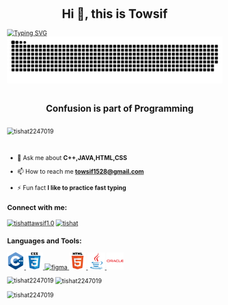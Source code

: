 <h1 align="center">Hi 👋, this is Towsif</h1>
<a href="https://git.io/typing-svg"><img src="https://readme-typing-svg.demolab.com?font=Fira+Code&pause=1000&color=000000&center=false&vCenter=false&multiline=true&width=471&height=63&lines=A+passionate+programmer+;And+a+fast+typist+from+Bangladesh" alt="Typing SVG" /></a>
<!--- snake -->
<div align="center">
  <img  src="https://github.com/1999AZZAR/1999AZZAR/blob/main/resources/img/grid-snake.svg"
       alt="snake" /></a>
</div>


<!--h2 without bottom border-->
<div id="user-content-toc">
  <ul align="center">
    <summary><h2 style="display: inline-block">Confusion is part of Programming</h2></summary>
  </ul>
</div>
<p align="left"> <img src="https://komarev.com/ghpvc/?username=tishat2247019&label=Profile%20views&color=0e75b6&style=flat" alt="tishat2247019" /> </p>

<p align="left"> <a href="https://twitter.com/" target="blank"><img src="https://img.shields.io/twitter/follow/?logo=twitter&style=for-the-badge" alt="" /></a> </p>

- 💬 Ask me about **C++,JAVA,HTML,CSS**

- 📫 How to reach me **towsif1528@gmail.com**

- ⚡ Fun fact **I like to practice fast typing**

<h3 align="left">Connect with me:</h3>
<p align="left">
<a href="https://instagram.com/tishattawsif1.0" target="blank"><img align="center" src="https://raw.githubusercontent.com/rahuldkjain/github-profile-readme-generator/master/src/images/icons/Social/instagram.svg" alt="tishattawsif1.0" height="30" width="40" /></a>
<a href="https://codeforces.com/profile/tishat" target="blank"><img align="center" src="https://raw.githubusercontent.com/rahuldkjain/github-profile-readme-generator/master/src/images/icons/Social/codeforces.svg" alt="tishat" height="30" width="40" /></a>
</p>

<h3 align="left">Languages and Tools:</h3>
<p align="left"> <a href="https://www.w3schools.com/cpp/" target="_blank" rel="noreferrer"> <img src="https://raw.githubusercontent.com/devicons/devicon/master/icons/cplusplus/cplusplus-original.svg" alt="cplusplus" width="40" height="40"/> </a> <a href="https://www.w3schools.com/css/" target="_blank" rel="noreferrer"> <img src="https://raw.githubusercontent.com/devicons/devicon/master/icons/css3/css3-original-wordmark.svg" alt="css3" width="40" height="40"/> </a> <a href="https://www.figma.com/" target="_blank" rel="noreferrer"> <img src="https://www.vectorlogo.zone/logos/figma/figma-icon.svg" alt="figma" width="40" height="40"/> </a> <a href="https://www.w3.org/html/" target="_blank" rel="noreferrer"> <img src="https://raw.githubusercontent.com/devicons/devicon/master/icons/html5/html5-original-wordmark.svg" alt="html5" width="40" height="40"/> </a> <a href="https://www.java.com" target="_blank" rel="noreferrer"> <img src="https://raw.githubusercontent.com/devicons/devicon/master/icons/java/java-original.svg" alt="java" width="40" height="40"/> </a> <a href="https://www.oracle.com/" target="_blank" rel="noreferrer"> <img src="https://raw.githubusercontent.com/devicons/devicon/master/icons/oracle/oracle-original.svg" alt="oracle" width="40" height="40"/> </a> </p>

<p><img align="left" src="https://github-readme-stats.vercel.app/api/top-langs?username=tishat2247019&show_icons=true&locale=en&layout=compact" alt="tishat2247019" /></p>

<p>&nbsp;<img align="center" src="https://github-readme-stats.vercel.app/api?username=tishat2247019&show_icons=true&locale=en" alt="tishat2247019" /></p>

<p><img align="center" src="https://github-readme-streak-stats.herokuapp.com/?user=tishat2247019&" alt="tishat2247019" /></p>

